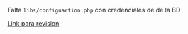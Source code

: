 Falta `libs/configuartion.php` con credenciales de de la BD

[Link para revision](https://if7103-tarea1.herokuapp.com/)